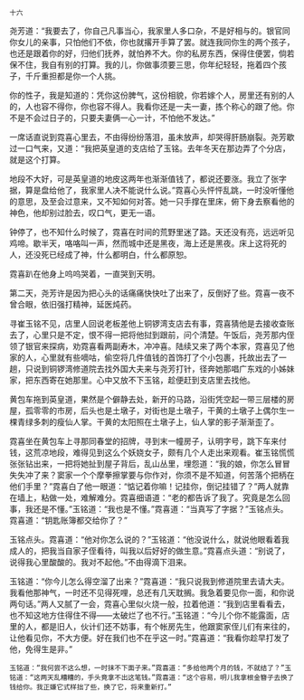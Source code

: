     十六 

   尧芳道：“我要去了，你自己凡事当心，我家里人多口杂，不是好相与的。银官同你女儿的亲事，只怕他们不依，你也就撂开手算了罢。就连我同你生的两个孩子，也还是跟着你的好，归他们抚养，就怕养不大。你的私房东西，保得住便罢，倘若保不住，我自有别的打算。我的儿，你做事须要三思，你年纪轻轻，拖着四个孩子，千斤重担都是你一个人挑。

   你的性子，我是知道的：凭你这份脾气，这份相貌，你若嫁个人，房里还有别的人的，人也容不得你，你也容不得人。我看你还是一夫一妻，拣个称心的跟了他。你不是不会过日子的，只要夫妻俩一心一计，不怕他不发达。”

   一席话直说到霓喜心里去，不由得纷纷落泪，虽未放声，却哭得肝肠崩裂。尧芳歇过一口气来，又道：“我把英皇道的支店给了玉铭。去年冬天在那边弄了个分店，就是这个打算。

   地段不大好，可是英皇道的地皮这两年也渐渐值钱了，都说还要涨。我立了张字据，算是盘给他了，我家里人决不能说什么说。”霓喜心头怦怦乱跳，一时没听懂他的意思，及至会过意来，又不知如何对答。她一只手撑在里床，俯下身去察看他的神色，他却别过脸去，叹口气，更无一语。

   钟停了，也不知什么时候了，霓喜在时间的荒野里迷了路。天还没有亮，远远听见鸡啼。歇半天，咯咯叫一声，然而城中还是黑夜，海上还是黑夜。床上这将死的人，还没死已经成了神，什么都明白，什么都原恕。

   霓喜趴在他身上呜呜哭着，一直哭到天明。

   第二天，尧芳许是因为把心头的话痛痛快快吐了出来了，反倒好了些。霓喜一夜不曾合眼，依旧强打精神，延医炖药。

   寻崔玉铭不见，店里人回说老板差他上铜锣湾支店去有事，霓喜猜他是去接收查账去了，心里只是不定，恨不得一把将他挝到跟前，问个清楚。午饭后，尧芳那内侄领了银官来探病，劝霓喜看两副寿木，冲冲喜。陆续又来了两个本家，霓喜见了他家的人，心里就有些嘀咕，偷空将几件值钱的首饰打了个小包裹，托故出去了一趟，只说到铜锣湾修道院去找外国大夫来与尧芳打针，径奔她那唱广东戏的小姊妹家，把东西寄在她那里。心中又放不下玉铭，趁便赶到支店里去找他。

   黄包车拖到英皇道，果然是个僻静去处，新开的马路，沿街凭空起一带三层楼的房屋，孤零零的市房，后头也是土墩子，对街也是土墩子，干黄的土墩子上偶尔生一棵青绿多刺的瘦仙人掌。干黄的太阳照在土墩子上，仙人掌的影子渐渐歪了。

   霓喜坐在黄包车上寻那同春堂的招牌，寻到末一幢房子，认明字号，跳下车来付钱，这荒凉地段，难得见到这么个妖娆女子，颇有几个人走出来观看。崔玉铭慌慌张张钻出来，一把将她扯到屋子背后，乱山丛里，埋怨道：“我的娘，你怎么冒冒失失冲了来？窦家一个个摩拳擦掌要与你作对，你须不是不知道，何苦落个把柄在他们手里？”霓喜白了他一眼道：“惦记着你嘛！记挂你，倒记挂错了？”两人就靠在墙上，粘做一处，难解难分。霓喜细语道：“老的都告诉了我了。究竟是怎么回事，我还是不懂。”玉铭道：“我也是不懂。”霓喜道：“当真写了字据？”玉铭点头。霓喜道：“钥匙账簿都交给你了？”

   玉铭点头。霓喜道：“他对你怎么说的？”玉铭道：“他没说什么，就说他眼看着我成人的，把我当自家子侄看待，叫我以后好好的做生意。”霓喜点头道：“别说了，说得我心里酸酸的。我对不起他。”不由得滴下泪来。

   玉铭道：“你今儿怎么得空溜了出来？”霓喜道：“我只说我到修道院里去请大夫。我看他那神气，一时还不见得死哩，总还有几天耽搁。我急着要见你一面，和你说两句话。”两人又腻了一会，霓喜心里似火烧一般，拉着他道：“我到店里看看去，也不知这地方住得住不得——太破烂了也不行。”玉铭道：“今儿个你不能露面，店里的人，都是旧人，伙计们还不妨事，有个帐房先生，他跟窦家侄儿们有来往的，让他看见你，不大方便。好在我们也不在乎这一时。”霓喜道：“我看你趁早打发了他，免得生是非。”

    玉铭道：“我何尝不这么想，一时抹不下面子来。”霓喜道：“多给他两个月的钱，不就结了？”玉铭道：“这两天乱糟糟的，手头竟拿不出这笔钱。”霓喜道：“这个容易，明儿我拿根金簪子去换了钱给你。我正嫌它式样拙了些，换了它，将来重新打。”


